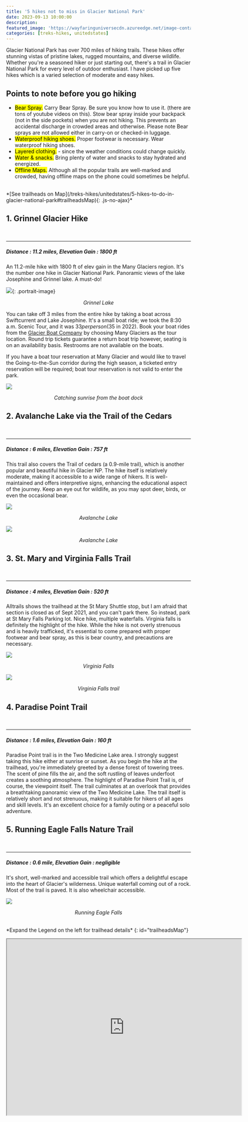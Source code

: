 ```yaml
---
title: '5 hikes not to miss in Glacier National Park'
date: 2023-09-13 10:00:00
description:
featured_image: 'https://wayfaringuniversecdn.azureedge.net/image-container/thumbnails/treks-hikes/glaciernationalparkhikethumbnail.jpg'
categories: [treks-hikes, unitedstates]
---
```


Glacier National Park has over 700 miles of hiking trails. These hikes offer stunning vistas of pristine lakes, rugged mountains, and diverse wildlife. Whether you're a seasoned hiker or just starting out, there's a trail in Glacier National Park for every level of outdoor enthusiast. I have picked up five hikes which is a varied selection of moderate and easy hikes.

## Points to note before you go hiking

* <mark>Bear Spray.</mark> Carry Bear Spray. Be sure you know how to use it. (there are tons of youtube videos on this). Stow bear spray inside your backpack (not in the side pockets) when you are not hiking. This prevents an accidental discharge in crowded areas and otherwise. Please note Bear sprays are not allowed either in carry-on or checked-in luggage.
* <mark>Waterproof hiking shoes.</mark> Proper footwear is necessary. Wear waterproof hiking shoes.
* <mark>Layered clothing.</mark> - since the weather conditions could change quickly.
* <mark>Water & snacks.</mark> Bring plenty of water and snacks to stay hydrated and energized.
* <mark>Offline Maps.</mark> Although all the popular trails are well-marked and crowded, having offline maps on the phone could sometimes be helpful.


<br>
*[See trailheads on Map](/treks-hikes/unitedstates/5-hikes-to-do-in-glacier-national-park#trailheadsMap){: .js-no-ajax}*
<br>

## 1. Grinnel Glacier Hike
<br>

---

##### Distance : _11.2 miles_, Elevation Gain : _1800 ft_

An 11.2-mile hike with 1800 ft of elev gain in the Many Glaciers region. It's the number one hike in Glacier National Park. Panoramic views of the lake Josephine and Grinnel lake. A must-do!

![]({{site.data.settings.basic_settings.cdn_url}}/treks-hikes/glaciernationalparkhikes/grinellglacier.jpg){: .portrait-image}
*<center class="image-caption">Grinnel Lake</center>*

You can take off 3 miles from the entire hike by taking a boat across Swiftcurrent and Lake Josephine. It's a small boat ride; we took the 8:30 a.m. Scenic Tour, and it was $33 per person ($35 in 2022). Book your boat rides from the [Glacier Boat Company](https://glacierparkboats.com/) by choosing Many Glaciers as the tour location. Round trip tickets guarantee a return boat trip however, seating is on an availability basis. Restrooms are not available on the boats.
<br>

If you have a boat tour reservation at Many Glacier and would like to travel the Going-to-the-Sun corridor during the high season, a ticketed entry reservation will be required; boat tour reservation is not valid to enter the park.

![]({{site.data.settings.basic_settings.cdn_url}}/treks-hikes/glaciernationalparkhikes/manyglaciersunrise.jpg)
*<center class="image-caption">Catching sunrise from the boat dock</center>*

## 2. Avalanche Lake via the Trail of the Cedars
<br>

---

##### Distance : _6 miles_, Elevation Gain : _757 ft_

This trail also covers the Trail of cedars (a 0.9-mile trail), which is another popular and beautiful hike in Glacier NP. The hike itself is relatively moderate, making it accessible to a wide range of hikers. It is well-maintained and offers interpretive signs, enhancing the educational aspect of the journey. Keep an eye out for wildlife, as you may spot deer, birds, or even the occasional bear.



![]({{site.data.settings.basic_settings.cdn_url}}/treks-hikes/glaciernationalparkhikes/avalanchelake.jpg)
*<center class="image-caption">Avalanche Lake</center>*

![]({{site.data.settings.basic_settings.cdn_url}}/treks-hikes/glaciernationalparkhikes/avalanchelakeglaciernationalpark.jpg)
*<center class="image-caption">Avalanche Lake</center>*


## 3. St. Mary and Virginia Falls Trail
<br>

---

##### Distance : _4 miles_, Elevation Gain : _520 ft_

Alltrails shows the trailhead at the St Mary Shuttle stop, but I am afraid that section is closed as of Sept 2021, and you can't park there. So instead, park at St Mary Falls Parking lot. Nice hike, multiple waterfalls. Virginia falls is definitely the highlight of the hike. While the hike is not overly strenuous and is heavily trafficked, it's essential to come prepared with proper footwear and bear spray, as this is bear country, and precautions are necessary.

![]({{site.data.settings.basic_settings.cdn_url}}/treks-hikes/glaciernationalparkhikes/virginiafalls.jpg)
*<center class="image-caption">Virginia Falls</center>*

![]({{site.data.settings.basic_settings.cdn_url}}/treks-hikes/glaciernationalparkhikes/stmaryfallstrail.jpg)
*<center class="image-caption">Virginia Falls trail</center>*


## 4. Paradise Point Trail
<br>

---

##### Distance : _1.6 miles_, Elevation Gain : _160 ft_

Paradise Point trail is in the Two Medicine Lake area. I strongly suggest taking this hike either at sunrise or sunset. As you begin the hike at the trailhead, you're immediately greeted by a dense forest of towering trees. The scent of pine fills the air, and the soft rustling of leaves underfoot creates a soothing atmosphere. The highlight of Paradise Point Trail is, of course, the viewpoint itself. The trail culminates at an overlook that provides a breathtaking panoramic view of the Two Medicine Lake. The trail itself is relatively short and not strenuous, making it suitable for hikers of all ages and skill levels. It's an excellent choice for a family outing or a peaceful solo adventure.

## 5. Running Eagle Falls Nature Trail
<br>

---

##### Distance : _0.6 mile_, Elevation Gain : _negligible_

It's short, well-marked and accessible trail which offers a delightful escape into the heart of Glacier's wilderness. Unique waterfall coming out of a rock. Most of the trail is paved. It is also wheelchair accessible.

![]({{site.data.settings.basic_settings.cdn_url}}/treks-hikes/glaciernationalparkhikes/runningeaglefalls.jpg)
*<center class="image-caption">Running Eagle Falls</center>*


<br>
*Expand the Legend on the left for trailhead details*
{: id="trailheadsMap"}
<p class="responsive-iframe-container">
  <iframe iframe class="responsive-iframe" src="https://www.google.com/maps/d/embed?mid=1wQ_lNdrgRTjEe0UMPRst12LS-zD4DTmu" width="640" height="480"></iframe>
</p>
<br>



